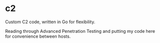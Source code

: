 # c2
Custom C2 code, written in Go for flexibility.

Reading through Advanced Penetration Testing and putting my code here for convenience between hosts.
